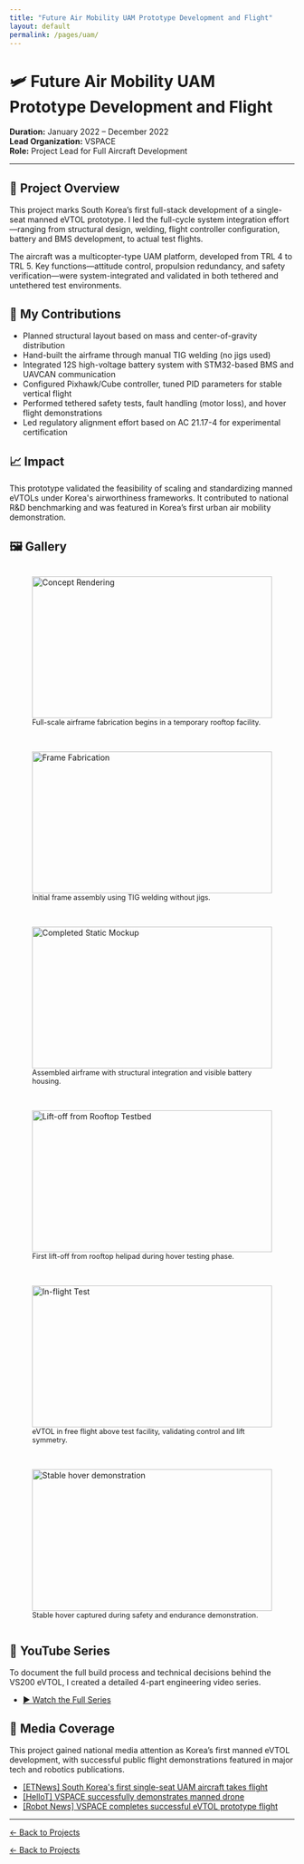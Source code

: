 ```yaml
---
title: "Future Air Mobility UAM Prototype Development and Flight"
layout: default
permalink: /pages/uam/
---
```


<h1>🛩️ Future Air Mobility UAM Prototype Development and Flight</h1>

<p><strong>Duration:</strong> January 2022 – December 2022<br>
<strong>Lead Organization:</strong> VSPACE<br>
<strong>Role:</strong> Project Lead for Full Aircraft Development</p>

<hr>

<h2>🔧 Project Overview</h2>
<p>
This project marks South Korea’s first full-stack development of a single-seat manned eVTOL prototype. I led the full-cycle system integration effort—ranging from structural design, welding, flight controller configuration, battery and BMS development, to actual test flights.
</p>

<p>
The aircraft was a multicopter-type UAM platform, developed from TRL 4 to TRL 5. Key functions—attitude control, propulsion redundancy, and safety verification—were system-integrated and validated in both tethered and untethered test environments.
</p>

<h2>🧠 My Contributions</h2>
<ul>
  <li>Planned structural layout based on mass and center-of-gravity distribution</li>
  <li>Hand-built the airframe through manual TIG welding (no jigs used)</li>
  <li>Integrated 12S high-voltage battery system with STM32-based BMS and UAVCAN communication</li>
  <li>Configured Pixhawk/Cube controller, tuned PID parameters for stable vertical flight</li>
  <li>Performed tethered safety tests, fault handling (motor loss), and hover flight demonstrations</li>
  <li>Led regulatory alignment effort based on AC 21.17-4 for experimental certification</li>
</ul>

<h2>📈 Impact</h2>
<p>
This prototype validated the feasibility of scaling and standardizing manned eVTOLs under Korea's airworthiness frameworks. It contributed to national R&D benchmarking and was featured in Korea’s first urban air mobility demonstration.
</p>

<h2>🖼️ Gallery</h2>
<div style="display: grid; grid-template-columns: repeat(auto-fit, minmax(300px, 1fr)); gap: 1rem;">
  <figure>
    <img src="{{ site.baseurl }}/assets/uam/1.jpg" alt="Concept Rendering" style="width: 100%; height: 250px; object-fit: cover;">
    <figcaption style="font-size: 0.9em;">Full-scale airframe fabrication begins in a temporary rooftop facility.</figcaption>
  </figure>
  <figure>
    <img src="{{ site.baseurl }}/assets/uam/2.jpg" alt="Frame Fabrication" style="width: 100%; height: 250px; object-fit: cover;">
    <figcaption style="font-size: 0.9em;">Initial frame assembly using TIG welding without jigs.</figcaption>
  </figure>
  <figure>
    <img src="{{ site.baseurl }}/assets/uam/3.jpg" alt="Completed Static Mockup" style="width: 100%; height: 250px; object-fit: cover;">
    <figcaption style="font-size: 0.9em;">Assembled airframe with structural integration and visible battery housing.</figcaption>
  </figure>
  <figure>
    <img src="{{ site.baseurl }}/assets/uam/4.jpg" alt="Lift-off from Rooftop Testbed" style="width: 100%; height: 250px; object-fit: cover;">
    <figcaption style="font-size: 0.9em;">First lift-off from rooftop helipad during hover testing phase.</figcaption>
  </figure>
  <figure>
    <img src="{{ site.baseurl }}/assets/uam/5.jpg" alt="In-flight Test" style="width: 100%; height: 250px; object-fit: cover;">
    <figcaption style="font-size: 0.9em;">eVTOL in free flight above test facility, validating control and lift symmetry.</figcaption>
  </figure>
  <figure>
    <img src="{{ site.baseurl }}/assets/uam/6.jpg" alt="Stable hover demonstration" style="width: 100%; height: 250px; object-fit: cover;">
    <figcaption style="font-size: 0.9em;">Stable hover captured during safety and endurance demonstration.</figcaption>
  </figure>
</div>

<h2>🎥 YouTube Series</h2>
<p>
To document the full build process and technical decisions behind the VS200 eVTOL, I created a detailed 4-part engineering video series.
</p>
<ul>
  <li><a href="https://www.youtube.com/playlist?list=PLDMbqX9Y7L8xzvTdl2uZ71UDZcp0Br2Af" target="_blank">▶ Watch the Full Series</a></li>
</ul>

<h2>📰 Media Coverage</h2>
<p>
This project gained national media attention as Korea’s first manned eVTOL development, with successful public flight demonstrations featured in major tech and robotics publications.
</p>
<ul>
  <li><a href="https://www.etnews.com/20221216000042" target="_blank">[ETNews] South Korea's first single-seat UAM aircraft takes flight</a></li>
  <li><a href="https://www.hellot.net/news/article.html?no=74555" target="_blank">[HelloT] VSPACE successfully demonstrates manned drone</a></li>
  <li><a href="https://www.irobotnews.com/news/articleView.html?idxno=31093" target="_blank">[Robot News] VSPACE completes successful eVTOL prototype flight</a></li>
</ul>

<hr>

<p><a href="{{ site.baseurl }}/projects/">← Back to Projects</a></p>
<p><a href="{{ site.baseurl }}/projects/">← Back to Projects</a></p>
